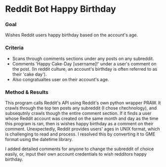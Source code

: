 # Reddit Bot Happy Birthday
### Goal
Wishes Reddit users happy birthday based on the account's age.

### Criteria
- Scans through comments sections under any posts on any subreddit. 
- Comments 'Happy Cake-Day [username]!' under a user's comment on the post. (In reddit culture, an account's birthday is often referred to as their 'cake day').
- Also congratualtes user on their account's age. 

### Method & Results
This program calls Reddit's API using Reddit's own python wrapper PRAW. It crawls through the top ten posts any subreddit (I chose r/technology), and subsequtnly crawls though the entire comment section. If it finds a user whose Reddit account was created on the same month and day as the time this program is ran, then is wishes happy birthday as a comment on their comment. Unexpectedly, Reddit provides users' ages in UNIX format, which is challenging to read and process. I resolved this by converting it to GME format using the datetime library.

I added detailed comments for anyone to change the subreddit of choice easily, or, input their own account credentials to wish redditors happy birthday. 
